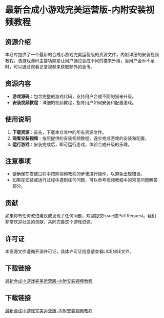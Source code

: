 # 最新合成小游戏完美运营版-内附安装视频教程

## 资源介绍

本仓库提供了一个最新的合成小游戏完美运营版的资源文件，内附详细的安装视频教程。该游戏源码主要功能是让用户通过合成不同的猫来升级，当用户金币不足时，可以通过观看记录视频来获取额外的金币。

## 资源内容

- **游戏源码**：包含完整的游戏代码，支持用户合成不同的猫来升级。
- **安装视频教程**：详细的视频教程，指导用户如何安装和配置游戏。

## 使用说明

1. **下载资源**：首先，下载本仓库中的所有资源文件。
2. **观看安装视频**：按照提供的安装视频教程，逐步完成游戏的安装和配置。
3. **运行游戏**：安装完成后，即可运行游戏，体验合成升级的乐趣。

## 注意事项

- 请确保在安装过程中按照视频教程的步骤进行操作，以避免出现错误。
- 如果在安装或运行过程中遇到任何问题，可以参考视频教程中的常见问题解答部分。

## 贡献

如果你有任何改进建议或发现了任何问题，欢迎提交Issue或Pull Request。我们非常欢迎社区的贡献，共同完善这个游戏资源。

## 许可证

本资源文件遵循开源许可证，具体许可证信息请查看LICENSE文件。

## 下载链接

[最新合成小游戏完美运营版-内附安装视频教程](https://pan.quark.cn/s/cbc02c7eebec)

## 下载链接

[最新合成小游戏完美运营版-内附安装视频教程](https://pan.quark.cn/s/e891fdeb5d38)